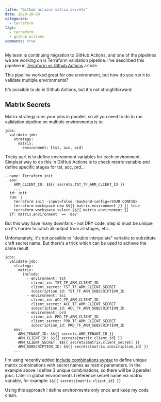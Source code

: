 ```yaml
---
title: "Github actions matrix secrets"
date: 2020-10-08
categories:
  - terraform
tags:
  - terraform
  - github actions
comments: true
---
```


My team is continuing migration to GitHub Actions, and one of the pipelines we
are working on is Terraform validation pipeline. I've described this pipeline in
[Terraform vs Github Actions](https://sbulav.github.io/terraform/terraform-vs-github-actions/)
article.

This pipeline worked great for one environment, but how do you run it to validate
multiple environments?

It's possible to do in Github Actions, but it's not straightforward.

## Matrix Secrets

Matrix strategy runs your jobs in parallel, so all you need to do to run
validation pipeline on multiple environments is to:

```
jobs:
  validate-job:
    strategy:
      matrix:
        environment: [tst, acc, prd]
```

Tricky part is to define environment variables for each environment. Simplest way
to do this in GitHub Actions is to check matrix variable and define specific
stages for tst, acc, prd...

```
- name: Terraform init
  env:
    ARM_CLIENT_ID: $${{ secrets.TST_TF_ARM_CLIENT_ID }}
    ...
  id: init
  run: |
    terraform init -input=false -backend-config=<YOUR CONFIG>
    terraform workspace new $${{ matrix.environment }} || true
    terraform workspace select $${{ matrix.environment }}
  if: matrix.environment  == 'dev'
```

But this way have many downfalls - not DRY code, step id must be unique so it's
harder to catch all output from all stages, etc...

Unfortunately, it's not possible to "double interpolate" variable to substitute
craft secret name. But there's a trick which can be used to achieve the same
result:

```
jobs:
  validate-job:
    strategy:
      matrix:
        include:
          - environment: tst
            client_id: TST_TF_ARM_CLIENT_ID
            client_secret: TST_TF_ARM_CLIENT_SECRET
            subscription_id: TST_TF_ARM_SUBSCRIPTION_ID
          - environment: acc
            client_id: ACC_TF_ARM_CLIENT_ID
            client_secret: ACC_TF_ARM_CLIENT_SECRET
            subscription_id: ACC_TF_ARM_SUBSCRIPTION_ID
          - environment: prd
            client_id: PRD_TF_ARM_CLIENT_ID
            client_secret: PRD_TF_ARM_CLIENT_SECRET
            subscription_id: PRD_TF_ARM_SUBSCRIPTION_ID
    env:
      ARM_TENANT_ID: $${{ secrets.ARM_TENANT_ID }}
      ARM_CLIENT_ID: $${{ secrets[matrix.client_id] }}
      ARM_CLIENT_SECRET: $${{ secrets[matrix.client_secret] }}
      ARM_SUBSCRIPTION_ID: $${{ secrets[matrix.subscription_id] }}
    ...
```

I'm using recently added [Include combinations syntax](https://docs.github.com/en/free-pro-team@latest/actions/reference/workflow-syntax-for-github-actions#example-including-additional-values-into-combinations)
to define unique matrix combinations with secret names as matrix parameters. In
the example above I define 3 unique combinations, so there will be 3 parallel
jobs. Later in global environments I reference secret name via matrix variable,
for example: `$${{ secrets[matrix.client_id] }}`

Using this approach I define environments only once and keep my code clean.
